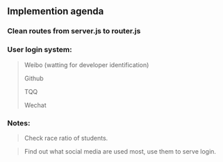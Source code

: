 ## Implemention agenda
### Clean routes from server.js to router.js

### User login system:
>Weibo (watting for developer identification)
>
>Github
>
>TQQ
>
>Wechat

### Notes:
>Check race ratio of students.

>Find out what social media are used most, use them to serve login.